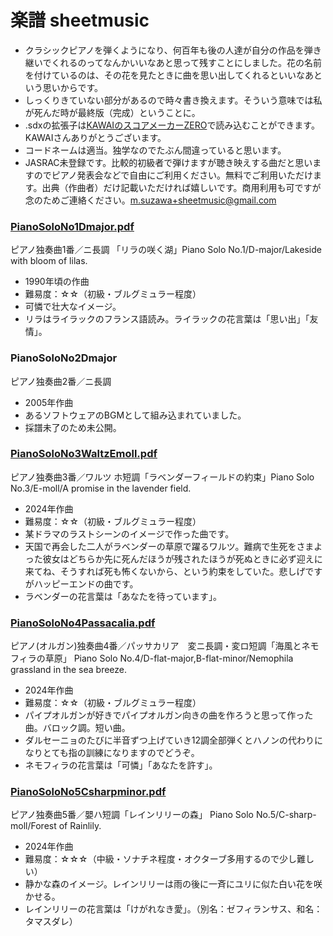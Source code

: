 # 楽譜 sheetmusic
- クラシックピアノを弾くようになり、何百年も後の人達が自分の作品を弾き継いでくれるのってなんかいいなあと思って残すことにしました。花の名前を付けているのは、その花を見たときに曲を思い出してくれるといいなあという思いからです。
- しっくりきていない部分があるので時々書き換えます。そういう意味では私が死んだ時が最終版（完成）ということに。
- .sdxの拡張子は[KAWAIのスコアメーカーZERO](https://cm.kawai.jp/products/smz/)で読み込むことができます。KAWAIさんありがとうございます。
- コードネームは適当。独学なのでたぶん間違っていると思います。
- JASRAC未登録です。比較的初級者で弾けますが聴き映えする曲だと思いますのでピアノ発表会などで自由にご利用ください。無料でご利用いただけます。出典（作曲者）だけ記載いただければ嬉しいです。商用利用も可ですが念のためご連絡ください。<m.suzawa+sheetmusic@gmail.com>

### [PianoSoloNo1Dmajor.pdf](https://github.com/misuz/sheetmusic/blob/main/PianoSoloNo1Dmajor.pdf)
ピアノ独奏曲1番／ニ長調 「リラの咲く湖」Piano Solo No.1/D-major/Lakeside with bloom of lilas.
- 1990年頃の作曲
- 難易度：☆☆（初級・ブルグミュラー程度）
- 可憐で壮大なイメージ。
- リラはライラックのフランス語読み。ライラックの花言葉は「思い出」「友情」。

### PianoSoloNo2Dmajor
ピアノ独奏曲2番／ニ長調
- 2005年作曲
- あるソフトウェアのBGMとして組み込まれていました。
- 採譜未了のため未公開。

### [PianoSoloNo3WaltzEmoll.pdf](https://github.com/misuz/sheetmusic/blob/main/PianoSoloNo3WaltzEmoll.pdf)
ピアノ独奏曲3番／ワルツ ホ短調「ラベンダーフィールドの約束」Piano Solo No.3/E-moll/A promise in the lavender field.
- 2024年作曲
- 難易度：☆☆（初級・ブルグミュラー程度）
- 某ドラマのラストシーンのイメージで作った曲です。
- 天国で再会した二人がラベンダーの草原で躍るワルツ。難病で生死をさまよった彼女はどちらか先に死んだほうが残されたほうが死ぬときに必ず迎えに来てね、そうすれば死も怖くないから、という約束をしていた。悲しげですがハッピーエンドの曲です。
- ラベンダーの花言葉は「あなたを待っています」。

### [PianoSoloNo4Passacalia.pdf](https://github.com/misuz/sheetmusic/blob/main/PianoSoloNo4Passacalia.pdf)
ピアノ(オルガン)独奏曲4番／パッサカリア　変ニ長調・変ロ短調「海風とネモフィラの草原」 Piano Solo No.4/D-flat-major,B-flat-minor/Nemophila grassland in the sea breeze.
- 2024年作曲
- 難易度：☆☆（初級・ブルグミュラー程度）
- パイプオルガンが好きでパイプオルガン向きの曲を作ろうと思って作った曲。バロック調。短い曲。
- ダルセーニョのたびに半音ずつ上げていき12調全部弾くとハノンの代わりになりとても指の訓練になりますのでどうぞ。
- ネモフィラの花言葉は「可憐」「あなたを許す」。

### [PianoSoloNo5Csharpminor.pdf](https://github.com/misuz/sheetmusic/blob/main/PianoSoloNo5Csharpminor.pdf)
ピアノ独奏曲5番／嬰ハ短調「レインリリーの森」 Piano Solo No.5/C-sharp-moll/Forest of Rainlily.
- 2024年作曲
- 難易度：☆☆☆（中級・ソナチネ程度・オクターブ多用するので少し難しい）
- 静かな森のイメージ。レインリリーは雨の後に一斉にユリに似た白い花を咲かせる。
- レインリリーの花言葉は「けがれなき愛」。（別名：ゼフィランサス、和名：タマスダレ）
